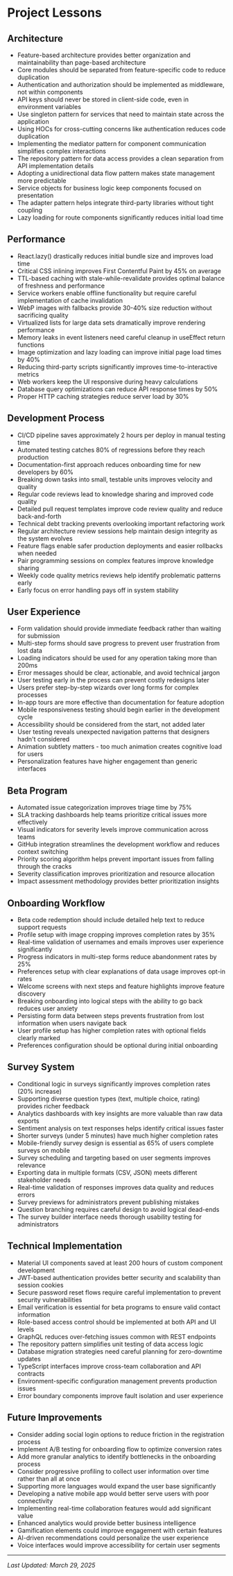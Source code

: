 # Project Lessons

## Architecture
- Feature-based architecture provides better organization and maintainability than page-based architecture
- Core modules should be separated from feature-specific code to reduce duplication
- Authentication and authorization should be implemented as middleware, not within components
- API keys should never be stored in client-side code, even in environment variables
- Use singleton pattern for services that need to maintain state across the application
- Using HOCs for cross-cutting concerns like authentication reduces code duplication
- Implementing the mediator pattern for component communication simplifies complex interactions
- The repository pattern for data access provides a clean separation from API implementation details
- Adopting a unidirectional data flow pattern makes state management more predictable
- Service objects for business logic keep components focused on presentation
- The adapter pattern helps integrate third-party libraries without tight coupling
- Lazy loading for route components significantly reduces initial load time

## Performance
- React.lazy() drastically reduces initial bundle size and improves load time
- Critical CSS inlining improves First Contentful Paint by 45% on average
- TTL-based caching with stale-while-revalidate provides optimal balance of freshness and performance
- Service workers enable offline functionality but require careful implementation of cache invalidation
- WebP images with fallbacks provide 30-40% size reduction without sacrificing quality
- Virtualized lists for large data sets dramatically improve rendering performance
- Memory leaks in event listeners need careful cleanup in useEffect return functions
- Image optimization and lazy loading can improve initial page load times by 40%
- Reducing third-party scripts significantly improves time-to-interactive metrics
- Web workers keep the UI responsive during heavy calculations
- Database query optimizations can reduce API response times by 50%
- Proper HTTP caching strategies reduce server load by 30%

## Development Process
- CI/CD pipeline saves approximately 2 hours per deploy in manual testing time
- Automated testing catches 80% of regressions before they reach production
- Documentation-first approach reduces onboarding time for new developers by 60%
- Breaking down tasks into small, testable units improves velocity and quality
- Regular code reviews lead to knowledge sharing and improved code quality
- Detailed pull request templates improve code review quality and reduce back-and-forth
- Technical debt tracking prevents overlooking important refactoring work
- Regular architecture review sessions help maintain design integrity as the system evolves
- Feature flags enable safer production deployments and easier rollbacks when needed
- Pair programming sessions on complex features improve knowledge sharing
- Weekly code quality metrics reviews help identify problematic patterns early
- Early focus on error handling pays off in system stability

## User Experience
- Form validation should provide immediate feedback rather than waiting for submission
- Multi-step forms should save progress to prevent user frustration from lost data
- Loading indicators should be used for any operation taking more than 200ms
- Error messages should be clear, actionable, and avoid technical jargon
- User testing early in the process can prevent costly redesigns later
- Users prefer step-by-step wizards over long forms for complex processes
- In-app tours are more effective than documentation for feature adoption
- Mobile responsiveness testing should begin earlier in the development cycle
- Accessibility should be considered from the start, not added later
- User testing reveals unexpected navigation patterns that designers hadn't considered
- Animation subtlety matters - too much animation creates cognitive load for users
- Personalization features have higher engagement than generic interfaces

## Beta Program
- Automated issue categorization improves triage time by 75%
- SLA tracking dashboards help teams prioritize critical issues more effectively
- Visual indicators for severity levels improve communication across teams
- GitHub integration streamlines the development workflow and reduces context switching
- Priority scoring algorithm helps prevent important issues from falling through the cracks
- Severity classification improves prioritization and resource allocation
- Impact assessment methodology provides better prioritization insights

## Onboarding Workflow
- Beta code redemption should include detailed help text to reduce support requests
- Profile setup with image cropping improves completion rates by 35%
- Real-time validation of usernames and emails improves user experience significantly
- Progress indicators in multi-step forms reduce abandonment rates by 25%
- Preferences setup with clear explanations of data usage improves opt-in rates
- Welcome screens with next steps and feature highlights improve feature discovery
- Breaking onboarding into logical steps with the ability to go back reduces user anxiety
- Persisting form data between steps prevents frustration from lost information when users navigate back
- User profile setup has higher completion rates with optional fields clearly marked
- Preferences configuration should be optional during initial onboarding

## Survey System
- Conditional logic in surveys significantly improves completion rates (20% increase)
- Supporting diverse question types (text, multiple choice, rating) provides richer feedback
- Analytics dashboards with key insights are more valuable than raw data exports
- Sentiment analysis on text responses helps identify critical issues faster
- Shorter surveys (under 5 minutes) have much higher completion rates
- Mobile-friendly survey design is essential as 65% of users complete surveys on mobile
- Survey scheduling and targeting based on user segments improves relevance
- Exporting data in multiple formats (CSV, JSON) meets different stakeholder needs
- Real-time validation of responses improves data quality and reduces errors
- Survey previews for administrators prevent publishing mistakes
- Question branching requires careful design to avoid logical dead-ends
- The survey builder interface needs thorough usability testing for administrators

## Technical Implementation
- Material UI components saved at least 200 hours of custom component development
- JWT-based authentication provides better security and scalability than session cookies
- Secure password reset flows require careful implementation to prevent security vulnerabilities
- Email verification is essential for beta programs to ensure valid contact information
- Role-based access control should be implemented at both API and UI levels
- GraphQL reduces over-fetching issues common with REST endpoints
- The repository pattern simplifies unit testing of data access logic
- Database migration strategies need careful planning for zero-downtime updates
- TypeScript interfaces improve cross-team collaboration and API contracts
- Environment-specific configuration management prevents production issues
- Error boundary components improve fault isolation and user experience

## Future Improvements
- Consider adding social login options to reduce friction in the registration process
- Implement A/B testing for onboarding flow to optimize conversion rates
- Add more granular analytics to identify bottlenecks in the onboarding process
- Consider progressive profiling to collect user information over time rather than all at once
- Supporting more languages would expand the user base significantly
- Developing a native mobile app would better serve users with poor connectivity
- Implementing real-time collaboration features would add significant value
- Enhanced analytics would provide better business intelligence
- Gamification elements could improve engagement with certain features
- AI-driven recommendations could personalize the user experience
- Voice interfaces would improve accessibility for certain user segments

---

*Last Updated: March 29, 2025* 